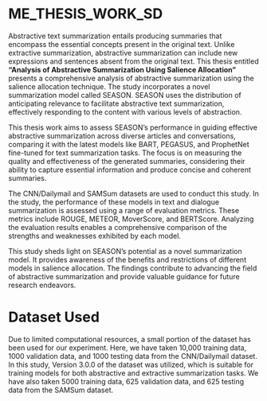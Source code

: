 # ME_THESIS_WORK_SD
Abstractive text summarization entails producing summaries that encompass the essential
concepts present in the original text. Unlike extractive summarization, abstractive summarization
can include new expressions and sentences absent from the original text. This thesis  entitled **“Analysis of Abstractive Summarization Using Salience Allocation”** presents a comprehensive analysis of abstractive summarization using the salience allocation
technique. The study incorporates a novel summarization model called SEASON. SEASON
uses the distribution of anticipating relevance to facilitate abstractive text summarization,
effectively responding to the content with various levels of abstraction.

This thesis work aims to assess SEASON’s performance in guiding effective abstractive
summarization across diverse articles and conversations, comparing it with the latest models
like BART, PEGASUS, and ProphetNet fine-tuned for text summarization tasks. The focus
is on measuring the quality and effectiveness of the generated summaries, considering their
ability to capture essential information and produce concise and coherent summaries.

The CNN/Dailymail and SAMSum datasets are used to conduct this study. In the study,
the performance of these models in text and dialogue summarization is assessed using a range of evaluation
metrics. These metrics include ROUGE, METEOR, MoverScore, and BERTScore.
Analyzing the evaluation results enables a comprehensive comparison of the strengths and
weaknesses exhibited by each model.

This study sheds light on SEASON’s potential as a novel summarization model. It provides
awareness of the benefits and restrictions of different models in salience allocation. The
findings contribute to advancing the field of abstractive summarization and provide valuable
guidance for future research endeavors.

# Dataset Used
Due to limited computational resources, a small portion of the dataset has been used for our experiment. Here, we have taken 10,000 training data, 1000 validation data, and 1000 testing data from the CNN/Dailymail dataset. In this study, Version 3.0.0 of the dataset was utilized, which is suitable for training models for both abstractive and extractive summarization tasks. We have also taken 5000 training data, 625 validation data, and 625 testing data from the SAMSum dataset.
